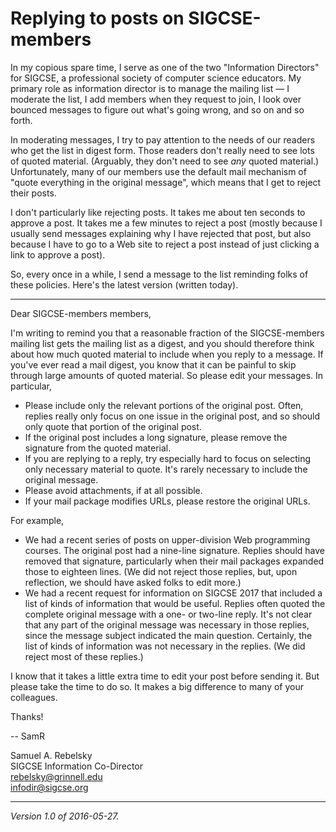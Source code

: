 Replying to posts on SIGCSE-members
===================================

In my copious spare time, I serve as one of the two "Information
Directors" for SIGCSE, a professional society of computer science
educators.  My primary role as information director is to manage the
mailing list &mdash; I moderate the list, I add members when they request
to join, I look over bounced messages to figure out what's going wrong,
and so on and so forth.

In moderating messages, I try to pay attention to the needs of our
readers who get the list in digest form.  Those readers don't really
need to see lots of quoted material.  (Arguably, they don't need to
see *any* quoted material.)  Unfortunately, many of our members use
the default mail mechanism of "quote everything in the original message",
which means that I get to reject their posts.

I don't particularly like rejecting posts.  It takes me about ten seconds
to approve a post.  It takes me a few minutes to reject a post (mostly
because I usually send messages explaining why I have rejected that post,
but also because I have to go to a Web site to reject a post instead of
just clicking a link to approve a post).

So, every once in a while, I send a message to the list reminding folks
of these policies.  Here's the latest version (written today).

---

Dear SIGCSE-members members,

I'm writing to remind you that a reasonable fraction of the SIGCSE-members
mailing list gets the mailing list as a digest, and you should therefore
think about how much quoted material to include when you reply to a
message.  If you've ever read a mail digest, you know that it can be
painful to skip through large amounts of quoted material.  So please
edit your messages.  In particular,

* Please include only the relevant portions of the original post.  Often, replies really only focus on one issue in the original post, and so should only quote that portion of the original post.
* If the original post includes a long signature, please remove the signature from the quoted material.
* If you are replying to a reply, try especially hard to focus on selecting only necessary material to quote.  It's rarely necessary to include the original message.
* Please avoid attachments, if at all possible.
* If your mail package modifies URLs, please restore the original URLs.

For example, 

* We had a recent series of posts on upper-division Web programming courses.  The original post had a nine-line signature.  Replies should have removed that signature, particularly when their mail packages expanded those to eighteen lines.  (We did not reject those replies, but, upon reflection, we should have asked folks to edit more.)
* We had a recent request for information on SIGCSE 2017 that included a list of kinds of information that would be useful.  Replies often quoted the complete original message with a one- or two-line reply.  It's not clear that any part of the original message was necessary in those replies, since the message subject indicated the main question.  Certainly, the list of kinds of information was not necessary in the replies.  (We did reject most of these replies.)

I know that it takes a little extra time to edit your post before sending it.  But please take the time to do so.  It makes a big difference to many of your colleagues. 

Thanks!

-- SamR

Samuel A. Rebelsky  
SIGCSE Information Co-Director  
rebelsky@grinnell.edu  
infodir@sigcse.org

---

*Version 1.0 of 2016-05-27.*
